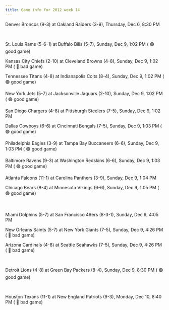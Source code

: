 ```yaml
---
title: Game info for 2012 week 14
---
```

Denver Broncos (9-3) at Oakland Raiders (3-9), Thursday, Dec 6, 8:30 PM


<br/>

St. Louis Rams (5-6-1) at Buffalo Bills (5-7), Sunday, Dec 9, 1:02 PM (	:green_circle: good game)

Kansas City Chiefs (2-10) at Cleveland Browns (4-8), Sunday, Dec 9, 1:02 PM (	:red_circle: bad game)

Tennessee Titans (4-8) at Indianapolis Colts (8-4), Sunday, Dec 9, 1:02 PM (	:green_circle: good game)

New York Jets (5-7) at Jacksonville Jaguars (2-10), Sunday, Dec 9, 1:02 PM (	:green_circle: good game)

San Diego Chargers (4-8) at Pittsburgh Steelers (7-5), Sunday, Dec 9, 1:02 PM

Dallas Cowboys (6-6) at Cincinnati Bengals (7-5), Sunday, Dec 9, 1:03 PM (	:green_circle: good game)

Philadelphia Eagles (3-9) at Tampa Bay Buccaneers (6-6), Sunday, Dec 9, 1:03 PM (	:green_circle: good game)

Baltimore Ravens (9-3) at Washington Redskins (6-6), Sunday, Dec 9, 1:03 PM (	:green_circle: good game)

Atlanta Falcons (11-1) at Carolina Panthers (3-9), Sunday, Dec 9, 1:04 PM

Chicago Bears (8-4) at Minnesota Vikings (6-6), Sunday, Dec 9, 1:05 PM (	:green_circle: good game)


<br/>

Miami Dolphins (5-7) at San Francisco 49ers (8-3-1), Sunday, Dec 9, 4:05 PM

New Orleans Saints (5-7) at New York Giants (7-5), Sunday, Dec 9, 4:26 PM (	:red_circle: bad game)

Arizona Cardinals (4-8) at Seattle Seahawks (7-5), Sunday, Dec 9, 4:26 PM (	:red_circle: bad game)


<br/>

Detroit Lions (4-8) at Green Bay Packers (8-4), Sunday, Dec 9, 8:30 PM (	:green_circle: good game)


<br/>

Houston Texans (11-1) at New England Patriots (9-3), Monday, Dec 10, 8:40 PM (	:red_circle: bad game)

